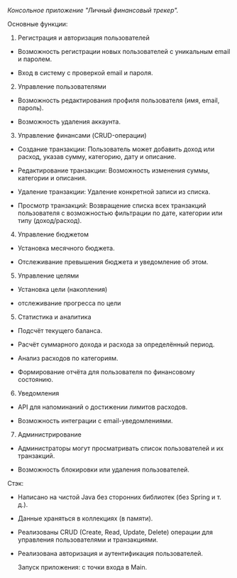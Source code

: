 *Консольное приложение "Личный финансовый трекер".*

Основные функции:

1. Регистрация и авторизация пользователей

- Возможность регистрации новых пользователей с уникальным email и паролем.

- Вход в систему с проверкой email и пароля.

2. Управление пользователями

- Возможность редактирования профиля пользователя (имя, email, пароль).

- Возможность удаления аккаунта.

3. Управление финансами (CRUD-операции)

- Создание транзакции: Пользователь может добавить доход или расход, указав сумму, категорию, дату и описание.

- Редактирование транзакции: Возможность изменения суммы, категории и описания.

- Удаление транзакции: Удаление конкретной записи из списка.

- Просмотр транзакций: Возвращение списка всех транзакций пользователя с возможностью фильтрации по дате, категории или типу (доход/расход).

4. Управление бюджетом

- Установка месячного бюджета.

- Отслеживание превышения бюджета и уведомление об этом.

5. Управление целями

- Установка цели (накопления)

- отслеживание прогресса по цели

5. Статистика и аналитика

- Подсчёт текущего баланса.

- Расчёт суммарного дохода и расхода за определённый период.

- Анализ расходов по категориям.

- Формирование отчёта для пользователя по финансовому состоянию.

6. Уведомления

- API для напоминаний о достижении лимитов расходов.

- Возможность интеграции с email-уведомлениями.

7. Администрирование

- Администраторы могут просматривать список пользователей и их транзакций.

- Возможность блокировки или удаления пользователей.

Стэк:
- Написано на чистой Java без сторонних библиотек (без Spring и т. д.).

- Данные храняться в коллекциях (в памяти).

- Реализованы CRUD (Create, Read, Update, Delete) операции для управления пользователями и транзакциями.

- Реализована авторизация и аутентификация пользователей.

  Запуск приложения: с точки входа в Main.
